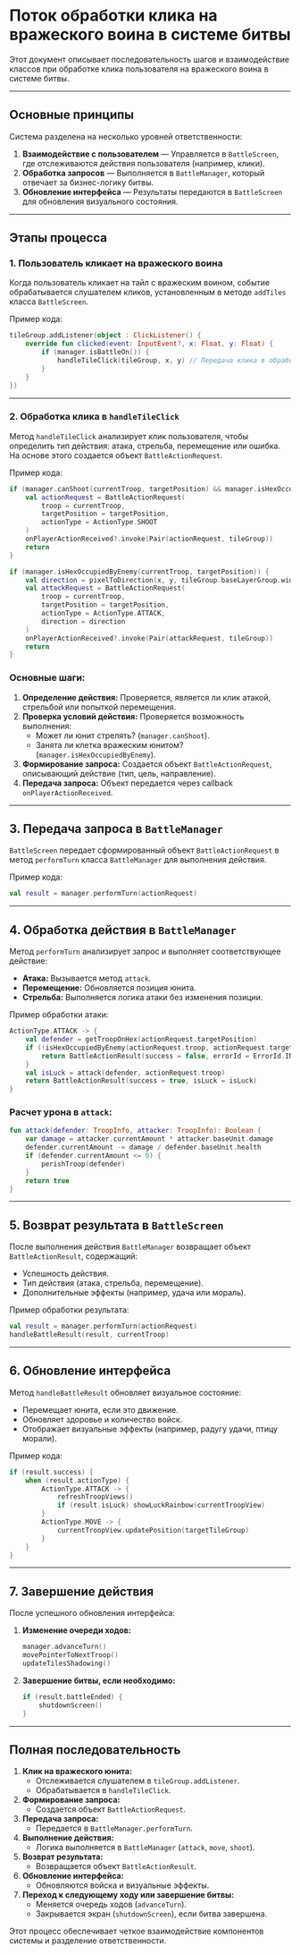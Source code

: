 # Поток обработки клика на вражеского воина в системе битвы

Этот документ описывает последовательность шагов и взаимодействие классов при обработке клика пользователя на вражеского воина в системе битвы.

---

## Основные принципы
Система разделена на несколько уровней ответственности:
1. **Взаимодействие с пользователем** — Управляется в `BattleScreen`, где отслеживаются действия пользователя (например, клики).
2. **Обработка запросов** — Выполняется в `BattleManager`, который отвечает за бизнес-логику битвы.
3. **Обновление интерфейса** — Результаты передаются в `BattleScreen` для обновления визуального состояния.

---

## Этапы процесса

### 1. Пользователь кликает на вражеского воина
Когда пользователь кликает на тайл с вражеским воином, событие обрабатывается слушателем кликов, установленным в методе `addTiles` класса `BattleScreen`.

Пример кода:
```kotlin
tileGroup.addListener(object : ClickListener() {
    override fun clicked(event: InputEvent?, x: Float, y: Float) {
        if (manager.isBattleOn()) {
            handleTileClick(tileGroup, x, y) // Передача клика в обработчик
        }
    }
})
```

---

### 2. Обработка клика в `handleTileClick`

Метод `handleTileClick` анализирует клик пользователя, чтобы определить тип действия: атака, стрельба, перемещение или ошибка. На основе этого создается объект `BattleActionRequest`.

Пример кода:
```kotlin
if (manager.canShoot(currentTroop, targetPosition) && manager.isHexOccupiedByEnemy(currentTroop, targetPosition)) {
    val actionRequest = BattleActionRequest(
        troop = currentTroop,
        targetPosition = targetPosition,
        actionType = ActionType.SHOOT
    )
    onPlayerActionReceived?.invoke(Pair(actionRequest, tileGroup))
    return
}

if (manager.isHexOccupiedByEnemy(currentTroop, targetPosition)) {
    val direction = pixelToDirection(x, y, tileGroup.baseLayerGroup.width)
    val attackRequest = BattleActionRequest(
        troop = currentTroop,
        targetPosition = targetPosition,
        actionType = ActionType.ATTACK,
        direction = direction
    )
    onPlayerActionReceived?.invoke(Pair(attackRequest, tileGroup))
    return
}
```

### Основные шаги:
1. **Определение действия:** Проверяется, является ли клик атакой, стрельбой или попыткой перемещения.
2. **Проверка условий действия:** Проверяется возможность выполнения:
    - Может ли юнит стрелять? (`manager.canShoot`).
    - Занята ли клетка вражеским юнитом? (`manager.isHexOccupiedByEnemy`).
3. **Формирование запроса:** Создается объект `BattleActionRequest`, описывающий действие (тип, цель, направление).
4. **Передача запроса:** Объект передается через callback `onPlayerActionReceived`.

---

## 3. Передача запроса в `BattleManager`

`BattleScreen` передает сформированный объект `BattleActionRequest` в метод `performTurn` класса `BattleManager` для выполнения действия.

Пример кода:
```kotlin
val result = manager.performTurn(actionRequest)
```

---

## 4. Обработка действия в `BattleManager`

Метод `performTurn` анализирует запрос и выполняет соответствующее действие:
- **Атака:** Вызывается метод `attack`.
- **Перемещение:** Обновляется позиция юнита.
- **Стрельба:** Выполняется логика атаки без изменения позиции.

Пример обработки атаки:
```kotlin
ActionType.ATTACK -> {
    val defender = getTroopOnHex(actionRequest.targetPosition)
    if (!isHexOccupiedByEnemy(actionRequest.troop, actionRequest.targetPosition)) {
        return BattleActionResult(success = false, errorId = ErrorId.INVALID_TARGET)
    }
    val isLuck = attack(defender, actionRequest.troop)
    return BattleActionResult(success = true, isLuck = isLuck)
}
```

### Расчет урона в `attack`:
```kotlin
fun attack(defender: TroopInfo, attacker: TroopInfo): Boolean {
    var damage = attacker.currentAmount * attacker.baseUnit.damage
    defender.currentAmount -= damage / defender.baseUnit.health
    if (defender.currentAmount <= 0) {
        perishTroop(defender)
    }
    return true
}
```

---

## 5. Возврат результата в `BattleScreen`

После выполнения действия `BattleManager` возвращает объект `BattleActionResult`, содержащий:
- Успешность действия.
- Тип действия (атака, стрельба, перемещение).
- Дополнительные эффекты (например, удача или мораль).

Пример обработки результата:
```kotlin
val result = manager.performTurn(actionRequest)
handleBattleResult(result, currentTroop)
```

---

## 6. Обновление интерфейса

Метод `handleBattleResult` обновляет визуальное состояние:
- Перемещает юнита, если это движение.
- Обновляет здоровье и количество войск.
- Отображает визуальные эффекты (например, радугу удачи, птицу морали).

Пример кода:
```kotlin
if (result.success) {
    when (result.actionType) {
        ActionType.ATTACK -> {
            refreshTroopViews()
            if (result.isLuck) showLuckRainbow(currentTroopView)
        }
        ActionType.MOVE -> {
            currentTroopView.updatePosition(targetTileGroup)
        }
    }
}
```

---

## 7. Завершение действия

После успешного обновления интерфейса:
1. **Изменение очереди ходов:**
   ```kotlin
   manager.advanceTurn()
   movePointerToNextTroop()
   updateTilesShadowing()
   ```
2. **Завершение битвы, если необходимо:**
   ```kotlin
   if (result.battleEnded) {
       shutdownScreen()
   }
   ```

---

## Полная последовательность

1. **Клик на вражеского юнита:**
    - Отслеживается слушателем в `tileGroup.addListener`.
    - Обрабатывается в `handleTileClick`.
2. **Формирование запроса:**
    - Создается объект `BattleActionRequest`.
3. **Передача запроса:**
    - Передается в `BattleManager.performTurn`.
4. **Выполнение действия:**
    - Логика выполняется в `BattleManager` (`attack`, `move`, `shoot`).
5. **Возврат результата:**
    - Возвращается объект `BattleActionResult`.
6. **Обновление интерфейса:**
    - Обновляются войска и визуальные эффекты.
7. **Переход к следующему ходу или завершение битвы:**
    - Меняется очередь ходов (`advanceTurn`).
    - Закрывается экран (`shutdownScreen`), если битва завершена.

Этот процесс обеспечивает четкое взаимодействие компонентов системы и разделение ответственности.
```
